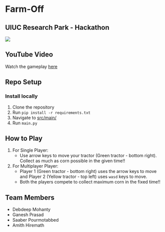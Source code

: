 # Farm-Off
## UIUC Research Park - Hackathon

![](src/resources/farmoff.gif)

## YouTube Video
Watch the gameplay [here](https://)

## Repo Setup

### Install locally
1. Clone the repository
2. Run `pip install -r requirements.txt`
3. Navigate to [src/main/](src/main/)
4. Run `main.py`

## How to Play
1. For Single Player:
   - Use arrow keys to move your tractor (Green tractor - bottom right). Collect as much as corn possible in the given time!!
2. For Multiplayer Player:
   - Player 1 (Green tractor - bottom right) uses the arrow keys to move and Player 2 (Yellow tractor - top left) uses `wasd` keys to move.
   - Both the players compete to collect maximum corn in the fixed time!!

## Team Members
- Debdeep Mohanty
- Ganesh Prasad
- Saaber Pourmotabbed
- Amith Hiremath

